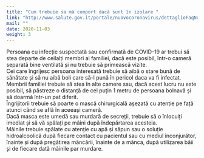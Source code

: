 ```yaml
---
title: "Cum trebuie sa mă comport dacă sunt în izolare "
link: "http://www.salute.gov.it/portale/nuovocoronavirus/dettaglioFaqNuovoCoronavirus.jsp?lingua=italiano&id=235"
mail: ""
date: 2020-11-03
weight: 3
---
```


Persoana cu infecție suspectată sau confirmată de COVID-19 ar trebui să stea departe de ceilalți membri ai familiei, dacă este posibil, într-o cameră separată bine ventilată și nu trebuie să primească vizite.  
Cei care îngrijesc persoana interesată trebuie să aibă o stare bună de sănătate și să nu aibă boli care să-l pună în pericol daca va fi infectat.   
Membrii familiei trebuie să stea în alte camere sau, dacă acest lucru nu este posibil, să păstreze o distanță de cel puțin 1 metru de persoana bolnavă și să doarmă într-un pat diferit.  
Îngrijitorii trebuie să poarte o mască chirurgicală așezată cu atenție pe față atunci când se află în aceeași cameră.  
Dacă masca este umedă sau murdară de secreții, trebuie să o înlocuiți imediat și să vă spălați pe mâini după îndepărtarea acesteia.  
Mâinile trebuie spălate cu atenție cu apă și săpun sau o soluție hidroalcoolică după fiecare contact cu pacientul sau cu mediul înconjurător, înainte și după pregătirea mâncării, înainte de a mânca, după utilizarea băii și de fiecare dată mâinile par murdare.

